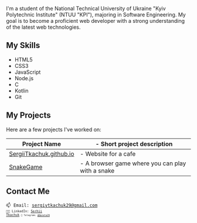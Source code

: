 I'm a student of the National Technical University of Ukraine "Kyiv Polytechnic Institute" (NTUU "KPI"), majoring in Software Engineering. My goal is to become a proficient web developer with a strong understanding of the latest web technologies.

## My Skills
* HTML5
* CSS3
* JavaScript
* Node.js
* C
* Kotlin
* Git

## My Projects
Here are a few projects I've worked on:

| Project Name | - Short project description |
| --- | --- |
| [SergiiTkachuk.github.io](https://github.com/SergiiTkachuk/SergiiTkachuk.github.io) | - Website for a cafe  |
| [SnakeGame](https://github.com/SergiiTkachuk/SnakeGame) | - A browser game where you can play with a snake |

## Contact Me

<code>📫 Email: [sergiytkachuk29@gmail.com](https://t.me/Qazeta29)<code>
<code>🧑‍💻 LinkedIn: [Serhii Tkachuk](https://www.linkedin.com/in/serhii-tkachuk-b459ab268/)<code>
<code>💬 Telegram: [@Qazeta29](https://t.me/Qazeta29)</code>
